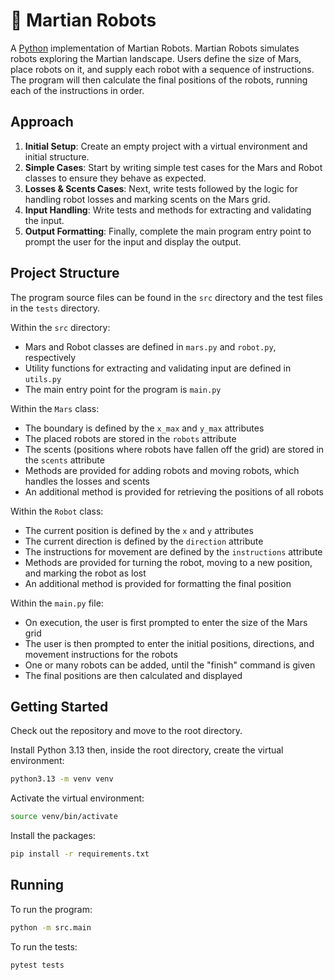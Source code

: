 # 🤖 Martian Robots

A [Python](https://www.python.org) implementation of Martian Robots. Martian Robots simulates robots exploring the Martian landscape. Users define the size of Mars, place robots on it, and supply each robot with a sequence of instructions. The program will then calculate the final positions of the robots, running each of the instructions in order.

## Approach

1. **Initial Setup**: Create an empty project with a virtual environment and initial structure.
2. **Simple Cases**: Start by writing simple test cases for the Mars and Robot classes to ensure they behave as expected.
3. **Losses & Scents Cases**: Next, write tests followed by the logic for handling robot losses and marking scents on the Mars grid.
4. **Input Handling**: Write tests and methods for extracting and validating the input.
5. **Output Formatting**: Finally, complete the main program entry point to prompt the user for the input and display the output.

## Project Structure

The program source files can be found in the `src` directory and the test files in the `tests` directory.

Within the `src` directory:

- Mars and Robot classes are defined in `mars.py` and `robot.py`, respectively
- Utility functions for extracting and validating input are defined in `utils.py`
- The main entry point for the program is `main.py`

Within the `Mars` class:

- The boundary is defined by the `x_max` and `y_max` attributes
- The placed robots are stored in the `robots` attribute
- The scents (positions where robots have fallen off the grid) are stored in the `scents` attribute
- Methods are provided for adding robots and moving robots, which handles the losses and scents
- An additional method is provided for retrieving the positions of all robots

Within the `Robot` class:

- The current position is defined by the `x` and `y` attributes
- The current direction is defined by the `direction` attribute
- The instructions for movement are defined by the `instructions` attribute
- Methods are provided for turning the robot, moving to a new position, and marking the robot as lost
- An additional method is provided for formatting the final position

Within the `main.py` file:

- On execution, the user is first prompted to enter the size of the Mars grid
- The user is then prompted to enter the initial positions, directions, and movement instructions for the robots
- One or many robots can be added, until the "finish" command is given
- The final positions are then calculated and displayed

## Getting Started

Check out the repository and move to the root directory.

Install Python 3.13 then, inside the root directory, create the virtual environment:

```bash
python3.13 -m venv venv
```

Activate the virtual environment:

```bash
source venv/bin/activate
```

Install the packages:

```bash
pip install -r requirements.txt
```

## Running

To run the program:

```bash
python -m src.main
```

To run the tests:

```bash
pytest tests
```
